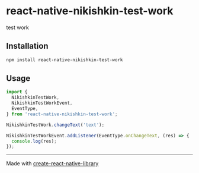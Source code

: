 # react-native-nikishkin-test-work
test work
## Installation

```sh
npm install react-native-nikishkin-test-work
```

## Usage

```js
import {
  NikishkinTestWork,
  NikishkinTestWorkEvent,
  EventType,
} from 'react-native-nikishkin-test-work';

NikishkinTestWork.changeText('text');

NikishkinTestWorkEvent.addListener(EventType.onChangeText, (res) => {
  console.log(res);
});
```

---

Made with [create-react-native-library](https://github.com/callstack/react-native-builder-bob)

